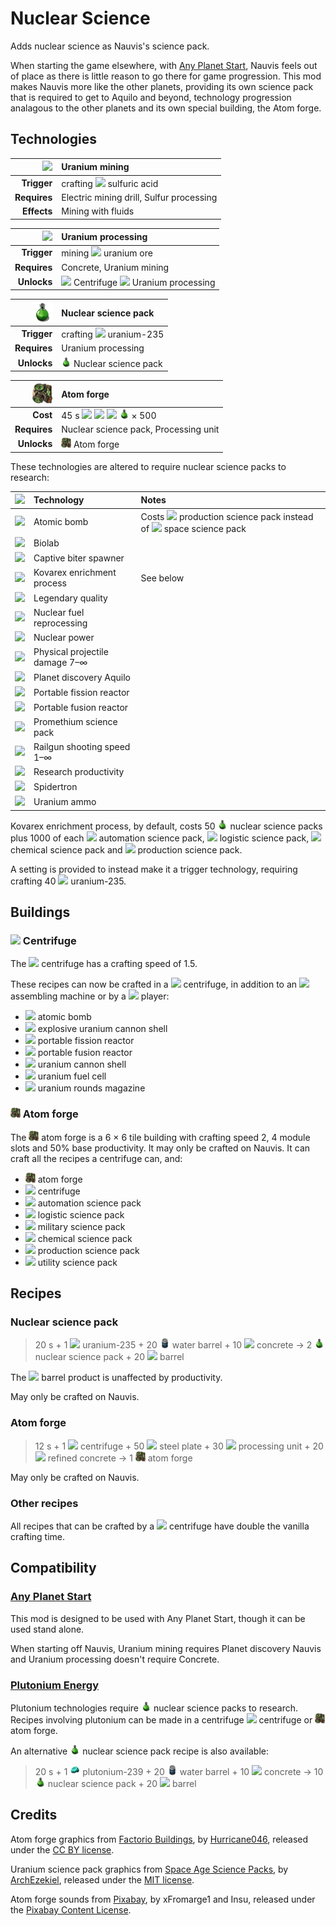# Nuclear Science

Adds nuclear science as Nauvis's science pack.

When starting the game elsewhere, with [Any Planet Start](https://mods.factorio.com/mod/any-planet-start), Nauvis feels out of place as there is little reason to go there for game progression. This mod makes Nauvis more like the other planets, providing its own science pack that is required to get to Aquilo and beyond, technology progression analagous to the other planets and its own special building, the Atom forge.

## Technologies

| ![](https://wiki.factorio.com/images/thumb/Uranium_mining_%28research%29.png/32px-Uranium_mining_%28research%29.png) | Uranium mining |
| --: | :-- |
| **Trigger** | crafting ![](https://wiki.factorio.com/images/thumb/Sulfuric_acid.png/16px-Sulfuric_acid.png) sulfuric acid |
| **Requires** | Electric mining drill, Sulfur processing |
| **Effects** | Mining with fluids |

| ![](https://wiki.factorio.com/images/thumb/Uranium_processing_%28research%29.png/32px-Uranium_processing_%28research%29.png) | Uranium processing |
| --: | :-- |
| **Trigger** | mining ![](https://wiki.factorio.com/images/thumb/Uranium_ore.png/16px-Uranium_ore.png) uranium ore |
| **Requires** | Concrete, Uranium mining |
| **Unlocks** | ![](https://wiki.factorio.com/images/thumb/Centrifuge.png/16px-Centrifuge.png) Centrifuge ![](https://wiki.factorio.com/images/thumb/Uranium_processing.png/16px-Uranium_processing.png) Uranium processing |

| ![](https://raw.githubusercontent.com/atanvarno69/atan-nuclear-science/main/img/nuclear-science-pack-32.png) | Nuclear science pack |
| --: | :-- |
| **Trigger** | crafting ![](https://wiki.factorio.com/images/thumb/Uranium-235.png/16px-Uranium-235.png) uranium-235 |
| **Requires** | Uranium processing |
| **Unlocks** | ![](https://raw.githubusercontent.com/atanvarno69/atan-nuclear-science/main/img/nuclear-science-pack-16.png) Nuclear science pack |

| ![](https://raw.githubusercontent.com/atanvarno69/atan-nuclear-science/main/img/atom-forge-32.png) | Atom forge |
| --: | :-- |
| **Cost** | 45 s ![](https://wiki.factorio.com/images/thumb/Automation_science_pack.png/16px-Automation_science_pack.png) ![](https://wiki.factorio.com/images/thumb/Logistic_science_pack.png/16px-Logistic_science_pack.png) ![](https://wiki.factorio.com/images/thumb/Chemical_science_pack.png/16px-Chemical_science_pack.png) ![](https://raw.githubusercontent.com/atanvarno69/atan-nuclear-science/main/img/nuclear-science-pack-16.png) × 500 |
| **Requires** | Nuclear science pack, Processing unit |
| **Unlocks** | ![](https://raw.githubusercontent.com/atanvarno69/atan-nuclear-science/main/img/atom-forge-16.png) Atom forge |

These technologies are altered to require nuclear science packs to research:

| ![](https://wiki.factorio.com/images/thumb/Lab.png/32px-Lab.png) | Technology | Notes |
| :---- | :-------------------------------------------------------------- | :- |
| ![](https://wiki.factorio.com/images/thumb/Atomic_bomb_%28research%29.png/32px-Atomic_bomb_%28research%29.png) | Atomic bomb | Costs ![](https://wiki.factorio.com/images/thumb/Production_science_pack.png/16px-Production_science_pack.png) production science pack instead of ![](https://wiki.factorio.com/images/thumb/Space_science_pack.png/16px-Space_science_pack.png) space science pack |
| ![](https://wiki.factorio.com/images/thumb/Biolab_%28research%29.png/32px-Biolab_%28research%29.png) | Biolab | |
| ![](https://wiki.factorio.com/images/thumb/Captive_biter_spawner_%28research%29.png/32px-Captive_biter_spawner_%28research%29.png) | Captive biter spawner | |
| ![](https://wiki.factorio.com/images/thumb/Kovarex_enrichment_process_%28research%29.png/32px-Kovarex_enrichment_process_%28research%29.png) | Kovarex enrichment process | See below |
| ![](https://wiki.factorio.com/images/thumb/Legendary_quality_%28research%29.png/32px-Legendary_quality_%28research%29.png) | Legendary quality | |
| ![](https://wiki.factorio.com/images/thumb/Nuclear_fuel_reprocessing_%28research%29.png/32px-Nuclear_fuel_reprocessing_%28research%29.png) | Nuclear fuel reprocessing | |
| ![](https://wiki.factorio.com/images/thumb/Nuclear_power_%28research%29.png/32px-Nuclear_power_%28research%29.png) | Nuclear power | |
| ![](https://wiki.factorio.com/images/thumb/Physical_projectile_damage_%28research%29.png/32px-Physical_projectile_damage_%28research%29.png) | Physical projectile damage 7–∞ | |
| ![](https://wiki.factorio.com/images/thumb/Planet_discovery_Aquilo_%28research%29.png/32px-Planet_discovery_Aquilo_%28research%29.png) | Planet discovery Aquilo | |
| ![](https://wiki.factorio.com/images/thumb/Portable_fission_reactor_%28research%29.png/32px-Portable_fission_reactor_%28research%29.png) | Portable fission reactor | |
| ![](https://wiki.factorio.com/images/thumb/Portable_fusion_reactor_%28research%29.png/32px-Portable_fusion_reactor_%28research%29.png) | Portable fusion reactor | |
| ![](https://wiki.factorio.com/images/thumb/Promethium_science_pack_%28research%29.png/32px-Promethium_science_pack_%28research%29.png) | Promethium science pack | |
| ![](https://wiki.factorio.com/images/thumb/Railgun_shooting_speed_%28research%29.png/32px-Railgun_shooting_speed_%28research%29.png) | Railgun shooting speed 1–∞ | |
| ![](https://wiki.factorio.com/images/thumb/Research_productivity_%28research%29.png/32px-Research_productivity_%28research%29.png) | Research productivity | |
| ![](https://wiki.factorio.com/images/thumb/Spidertron_%28research%29.png/32px-Spidertron_%28research%29.png) | Spidertron | |
| ![](https://wiki.factorio.com/images/thumb/Uranium_ammo_%28research%29.png/32px-Uranium_ammo_%28research%29.png) | Uranium ammo | |

Kovarex enrichment process, by default, costs 50 ![](https://raw.githubusercontent.com/atanvarno69/atan-nuclear-science/main/img/nuclear-science-pack-16.png) nuclear science packs plus 1000 of each ![](https://wiki.factorio.com/images/thumb/Automation_science_pack.png/16px-Automation_science_pack.png) automation science pack, ![](https://wiki.factorio.com/images/thumb/Logistic_science_pack.png/16px-Logistic_science_pack.png) logistic science pack, ![](https://wiki.factorio.com/images/thumb/Chemical_science_pack.png/16px-Chemical_science_pack.png) chemical science pack and ![](https://wiki.factorio.com/images/thumb/Production_science_pack.png/16px-Production_science_pack.png) production science pack.

A setting is provided to instead make it a trigger technology, requiring crafting 40 ![](https://wiki.factorio.com/images/thumb/Uranium-235.png/16px-Uranium-235.png) uranium-235.

## Buildings

### ![](https://wiki.factorio.com/images/thumb/Centrifuge.png/16px-Centrifuge.png) Centrifuge

The ![](https://wiki.factorio.com/images/thumb/Centrifuge.png/16px-Centrifuge.png) centrifuge has a crafting speed of 1.5.

These recipes can now be crafted in a ![](https://wiki.factorio.com/images/thumb/Centrifuge.png/16px-Centrifuge.png) centrifuge, in addition to an ![](https://wiki.factorio.com/images/thumb/Assembling_machine_3.png/16px-Assembling_machine_3.png) assembling machine or by a ![](https://wiki.factorio.com/images/thumb/Player.png/16px-Player.png) player:

* ![](https://wiki.factorio.com/images/thumb/Atomic_bomb.png/16px-Atomic_bomb.png) atomic bomb
* ![](https://wiki.factorio.com/images/thumb/Explosive_uranium_cannon_shell.png/16px-Explosive_uranium_cannon_shell.png) explosive uranium cannon shell
* ![](https://wiki.factorio.com/images/thumb/Portable_fission_reactor.png/16px-Portable_fission_reactor.png) portable fission reactor
* ![](https://wiki.factorio.com/images/thumb/Portable_fusion_reactor.png/16px-Portable_fusion_reactor.png) portable fusion reactor
* ![](https://wiki.factorio.com/images/thumb/Uranium_cannon_shell.png/16px-Uranium_cannon_shell.png) uranium cannon shell
* ![](https://wiki.factorio.com/images/thumb/Uranium_fuel_cell.png/16px-Uranium_fuel_cell.png) uranium fuel cell
* ![](https://wiki.factorio.com/images/thumb/Uranium_rounds_magazine.png/16px-Uranium_rounds_magazine.png) uranium rounds magazine

### ![](https://raw.githubusercontent.com/atanvarno69/atan-nuclear-science/main/img/atom-forge-16.png) Atom forge

The ![](https://raw.githubusercontent.com/atanvarno69/atan-nuclear-science/main/img/atom-forge-16.png) atom forge is a 6 × 6 tile building with crafting speed 2, 4 module slots and 50% base productivity. It may only be crafted on Nauvis. It can craft all the recipes a centrifuge can, and:

* ![](https://raw.githubusercontent.com/atanvarno69/atan-nuclear-science/main/img/atom-forge-16.png) atom forge
* ![](https://wiki.factorio.com/images/thumb/Centrifuge.png/16px-Centrifuge.png) centrifuge
* ![](https://wiki.factorio.com/images/thumb/Automation_science_pack.png/16px-Automation_science_pack.png) automation science pack
* ![](https://wiki.factorio.com/images/thumb/Logistic_science_pack.png/16px-Logistic_science_pack.png) logistic science pack
* ![](https://wiki.factorio.com/images/thumb/Military_science_pack.png/16px-Military_science_pack.png) military science pack
* ![](https://wiki.factorio.com/images/thumb/Chemical_science_pack.png/16px-Chemical_science_pack.png) chemical science pack
* ![](https://wiki.factorio.com/images/thumb/Production_science_pack.png/16px-Production_science_pack.png) production science pack
* ![](https://wiki.factorio.com/images/thumb/Utility_science_pack.png/16px-Utility_science_pack.png) utility science pack

## Recipes

### Nuclear science pack

> 20 s + 1 ![](https://wiki.factorio.com/images/thumb/Uranium-235.png/16px-Uranium-235.png) uranium-235 + 20 ![](https://raw.githubusercontent.com/atanvarno69/atan-nuclear-science/main/img/water-barrel-16.png) water barrel + 10 ![](https://wiki.factorio.com/images/thumb/Concrete.png/16px-Concrete.png) concrete → 2 ![](https://raw.githubusercontent.com/atanvarno69/atan-nuclear-science/main/img/nuclear-science-pack-16.png) nuclear science pack + 20 ![](https://wiki.factorio.com/images/thumb/Barrel.png/16px-Barrel.png) barrel

The ![](https://wiki.factorio.com/images/thumb/Barrel.png/16px-Barrel.png) barrel product is unaffected by productivity.

May only be crafted on Nauvis.

### Atom forge

> 12 s + 1 ![](https://wiki.factorio.com/images/thumb/Centrifuge.png/16px-Centrifuge.png) centrifuge + 50 ![](https://wiki.factorio.com/images/thumb/Steel_plate.png/16px-Steel_plate.png) steel plate + 30 ![](https://wiki.factorio.com/images/thumb/Processing_unit.png/16px-Processing_unit.png) processing unit + 20 ![](https://wiki.factorio.com/images/thumb/Refined_concrete.png/16px-Refined_concrete.png) refined concrete → 1 ![](https://raw.githubusercontent.com/atanvarno69/atan-nuclear-science/main/img/atom-forge-16.png) atom forge

May only be crafted on Nauvis.

### Other recipes

All recipes that can be crafted by a ![](https://wiki.factorio.com/images/thumb/Centrifuge.png/16px-Centrifuge.png) centrifuge have double the vanilla crafting time.

## Compatibility

### [Any Planet Start](https://mods.factorio.com/mod/any-planet-start)

This mod is designed to be used with Any Planet Start, though it can be used stand alone.

When starting off Nauvis, Uranium mining requires Planet discovery Nauvis and Uranium processing doesn't require Concrete.

### [Plutonium Energy](https://mods.factorio.com/mod/PlutoniumEnergy)

Plutonium technologies require ![](https://raw.githubusercontent.com/atanvarno69/atan-nuclear-science/main/img/nuclear-science-pack-16.png) nuclear science packs to research. Recipes involving plutonium can be made in a centrifuge ![](https://wiki.factorio.com/images/thumb/Centrifuge.png/16px-Centrifuge.png) centrifuge or ![](https://raw.githubusercontent.com/atanvarno69/atan-nuclear-science/main/img/atom-forge-16.png) atom forge.

An alternative ![](https://raw.githubusercontent.com/atanvarno69/atan-nuclear-science/main/img/nuclear-science-pack-16.png) nuclear science pack recipe is also available:


> 20 s + 1 ![](https://raw.githubusercontent.com/atanvarno69/atan-nuclear-science/main/img/pu-239-16.png) plutonium-239 + 20 ![](https://raw.githubusercontent.com/atanvarno69/atan-nuclear-science/main/img/water-barrel-16.png) water barrel + 10 ![](https://wiki.factorio.com/images/thumb/Concrete.png/16px-Concrete.png) concrete → 10 ![](https://raw.githubusercontent.com/atanvarno69/atan-nuclear-science/main/img/nuclear-science-pack-16.png) nuclear science pack + 20 ![](https://wiki.factorio.com/images/thumb/Barrel.png/16px-Barrel.png) barrel

## Credits

Atom forge graphics from [Factorio Buildings](https://www.figma.com/proto/y1IQG08ZG2jIeJ5sTyF4MP/Factorio-Buildings), by [Hurricane046](https://mods.factorio.com/user/Hurricane046), released under the [CC BY license](https://creativecommons.org/licenses/by/4.0/).

Uranium science pack graphics from [Space Age Science Packs](https://mods.factorio.com/mod/sa-science-packs), by [ArchEzekiel](https://mods.factorio.com/user/ArchEzekiel), released under the [MIT license](https://opensource.org/licenses/MIT).

Atom forge sounds from [Pixabay](https://pixabay.com/), by xFromarge1 and Insu, released under the [Pixabay Content License](https://pixabay.com/service/license-summary/).

